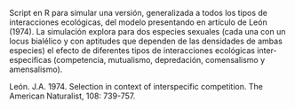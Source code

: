 
Script en R para simular una versión, generalizada a todos los tipos de interacciones ecológicas, del modelo presentando en artículo de León (1974).
La simulación explora para dos especies sexuales (cada una con un locus bialélico y con aptitudes que dependen de las densidades de ambas especies) el efecto de diferentes tipos de interacciones ecológicas inter-especificas (competencia, mutualismo, depredación, comensalismo y amensalismo).

León. J.A. 1974. Selection in context of interspecific competition. The American Naturalist, 108: 739-757.
